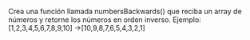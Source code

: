 Crea una función llamada numbersBackwards() que reciba un array de números y retorne los números en orden inverso. Ejemplo:
[1,2,3,4,5,6,7,8,9,10] →[10,9,8,7,6,5,4,3,2,1]
